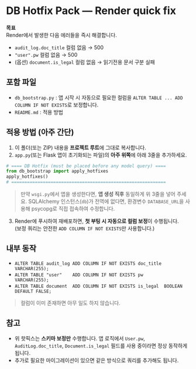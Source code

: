 # DB Hotfix Pack — Render quick fix

**목표**  
Render에서 발생한 다음 에러들을 즉시 해결합니다.

- `audit_log.doc_title` 컬럼 없음 → 500
- `"user".pw` 컬럼 없음 → 500
- (옵션) `document.is_legal` 컬럼 없음 → 읽기전용 문서 구분 실패

## 포함 파일
- `db_bootstrap.py` : 앱 시작 시 자동으로 필요한 컬럼을 `ALTER TABLE ... ADD COLUMN IF NOT EXISTS`로 보정합니다.
- `README.md` : 적용 방법

## 적용 방법 (아주 간단)
1) 이 폴더(또는 ZIP) 내용을 **프로젝트 루트**에 그대로 복사합니다.  
2) `app.py`(또는 Flask 앱이 초기화되는 파일)의 **아주 위쪽**에 아래 3줄을 추가하세요.

```python
# ==== DB Hotfix (must be placed before any model query) ====
from db_bootstrap import apply_hotfixes
apply_hotfixes()
# ===========================================================
```

> 만약 `wsgi.py`에서 앱을 생성한다면, **앱 생성 직후** 동일하게 위 3줄을 넣어 주세요.
> SQLAlchemy 인스턴스(`db`)가 전역에 없다면, 환경변수 `DATABASE_URL`을 사용해 psycopg로 직접 접속하여 수정합니다.

3) Render에 푸시하여 재배포하면, **첫 부팅 시 자동으로 컬럼 보정**이 수행됩니다.  
   (보정 쿼리는 안전한 `ADD COLUMN IF NOT EXISTS`만 사용합니다.)

## 내부 동작
- `ALTER TABLE audit_log ADD COLUMN IF NOT EXISTS doc_title VARCHAR(255);`
- `ALTER TABLE "user"    ADD COLUMN IF NOT EXISTS pw        VARCHAR(255);`
- `ALTER TABLE document  ADD COLUMN IF NOT EXISTS is_legal  BOOLEAN DEFAULT FALSE;`

> 컬럼이 이미 존재하면 아무 일도 하지 않습니다.

## 참고
- 위 핫픽스는 **스키마 보정만** 수행합니다. 앱 로직에서 `User.pw`, `AuditLog.doc_title`, `Document.is_legal`
  필드를 사용 중이라면 정상 동작하게 됩니다.
- 추가로 필요한 마이그레이션이 있으면 같은 방식으로 쿼리를 추가해도 됩니다.
